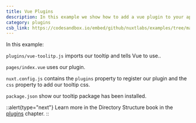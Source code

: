 ```yaml
---
title: Vue Plugins
description: In this example we show how to add a vue plugin to your application
category: plugins
csb_link: https://codesandbox.io/embed/github/nuxtlabs/examples/tree/master/plugins/vue-plugins?fontsize=14&hidenavigation=1&module=%2Fplugins%2Fvue-tooltip.js&theme=dark&view=editor
---
```


In this example:

`plugins/vue-toolitp.js` imports our tooltip and tells Vue to use..

`pages/index.vue` uses our plugin.

`nuxt.config.js` contains the `plugins` property to register our plugin and the `css` property to add our tooltip css.

`package.json` show our tooltip package has been installed.

::alert{type="next"}
Learn more in the Directory Structure book in the [plugins](/docs/directory-structure/plugins#vue-plugins) chapter.
::

<code-sandbox :src="csb_link"></code-sandbox>
